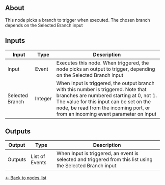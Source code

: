 ## About
This node picks a branch to trigger when executed. The chosen branch depends on the Selected Branch input

## Inputs
Input | Type | Description
------------ | ------|-------
Input | Event | Executes this node. When triggered, the node picks an output to trigger, depending on the Selected Branch input
Selected Branch | Integer | When Input is triggered, the output branch with this number is triggered. Note that branches are numbered starting at 0, not 1. The value for this input can be set on the node, be read from the incoming port, or from an incoming event parameter on Input

## Outputs
Output | Type| Description
------------ | -------|------
Outputs | List of Events | When Input is triggered, an event is selected and triggered from this list using the Selected Branch input


[<- Back to nodes list](Nodes)
